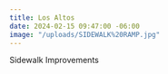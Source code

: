 ```yaml
---
title: Los Altos
date: 2024-02-15 09:47:00 -06:00
image: "/uploads/SIDEWALK%20RAMP.jpg"
---
```


Sidewalk Improvements